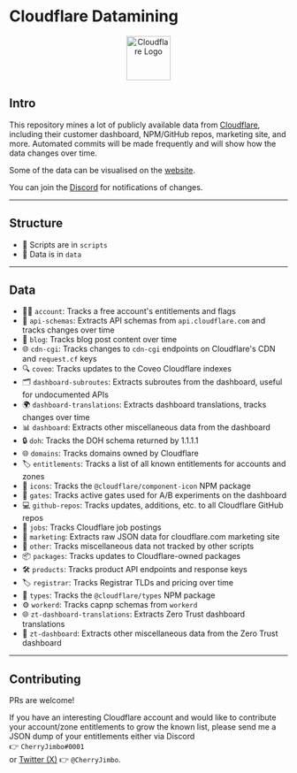 # Cloudflare Datamining

<p align="center">
  <img src="https://www.cloudflare.com/img/logo-cloudflare-dark.svg" alt="Cloudflare Logo" height="80"/>
</p>

## Intro

This repository mines a lot of publicly available data from [Cloudflare](https://www.cloudflare.com/), including their customer dashboard, NPM/GitHub repos, marketing site, and more. Automated commits will be made frequently and will show how the data changes over time.

Some of the data can be visualised on the [website](https://cfdata.lol).

You can join the [Discord](https://discord.gg/Z94Hn6qVDm) for notifications of changes.

---

## Structure

- 📜 Scripts are in `scripts`
- 📂 Data is in `data`

---

## Data

- 🧑‍💻 `account`: Tracks a free account's entitlements and flags  
- 📑 `api-schemas`: Extracts API schemas from `api.cloudflare.com` and tracks changes over time  
- 📰 `blog`: Tracks blog post content over time  
- 🌐 `cdn-cgi`: Tracks changes to `cdn-cgi` endpoints on Cloudflare's CDN and `request.cf` keys  
- 🔍 `coveo`: Tracks updates to the Coveo Cloudflare indexes  
- 🗂️ `dashboard-subroutes`: Extracts subroutes from the dashboard, useful for undocumented APIs  
- 🌍 `dashboard-translations`: Extracts dashboard translations, tracks changes over time  
- 📊 `dashboard`: Extracts other miscellaneous data from the dashboard  
- 🔒 `doh`: Tracks the DOH schema returned by 1.1.1.1  
- 🌐 `domains`: Tracks domains owned by Cloudflare  
- 🏷️ `entitlements`: Tracks a list of all known entitlements for accounts and zones  
- 🎨 `icons`: Tracks the `@cloudflare/component-icon` NPM package  
- 🚧 `gates`: Tracks active gates used for A/B experiments on the dashboard  
- 💻 `github-repos`: Tracks updates, additions, etc. to all Cloudflare GitHub repos  
- 💼 `jobs`: Tracks Cloudflare job postings  
- 📢 `marketing`: Extracts raw JSON data for cloudflare.com marketing site  
- 📌 `other`: Tracks miscellaneous data not tracked by other scripts  
- 📦 `packages`: Tracks updates to Cloudflare-owned packages  
- 🛠️ `products`: Tracks product API endpoints and response keys  
- 🏷️ `registrar`: Tracks Registrar TLDs and pricing over time  
- 📝 `types`: Tracks the `@cloudflare/types` NPM package  
- ⚙️ `workerd`: Tracks capnp schemas from `workerd`  
- 🌐 `zt-dashboard-translations`: Extracts Zero Trust dashboard translations  
- 🔐 `zt-dashboard`: Extracts other miscellaneous data from the Zero Trust dashboard  

---

## Contributing

PRs are welcome!  

If you have an interesting Cloudflare account and would like to contribute your account/zone entitlements to grow the known list, please send me a JSON dump of your entitlements either via Discord  
👉 `CherryJimbo#0001`  
or [Twitter (X)](https://twitter.com/cherryjimbo?lang=de) 👉 `@CherryJimbo`.
